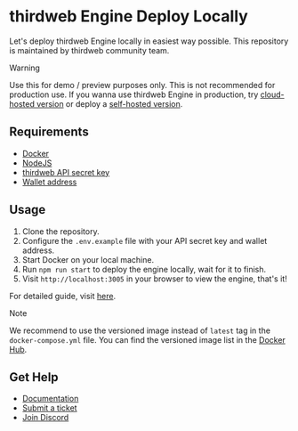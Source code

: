 # thirdweb Engine Deploy Locally

Let's deploy thirdweb Engine locally in easiest way possible. This repository is maintained by thirdweb community team.

> [!WARNING]
> Use this for demo / preview purposes only. This is not recommended for production use. If you wanna use thirdweb Engine in production, try [cloud-hosted version](https://thirdweb.com/dashboard/engine?requestCloudHosted) or deploy a [self-hosted version](https://support.thirdweb.com/infrastructure/eRgkLPBdL1WJJLzAbuWrPZ/how-to-deploy-your-self-hosted-thirdweb-engine-on-the-railway/d97FnFt8e926FqniTaYxfD).

## Requirements

- [Docker](https://docs.docker.com/get-docker/)
- [NodeJS](https://nodejs.org/en/download/)
- [thirdweb API secret key](https://thirdweb.com/dashboard/api-keys)
- [Wallet address](https://portal.thirdweb.com/glossary/wallet)

## Usage

1. Clone the repository.
2. Configure the `.env.example` file with your API secret key and wallet address.
3. Start Docker on your local machine.
4. Run `npm run start` to deploy the engine locally, wait for it to finish.
5. Visit `http://localhost:3005` in your browser to view the engine, that's it!

For detailed guide, visit [here](https://support.thirdweb.com/infrastructure/eRgkLPBdL1WJJLzAbuWrPZ/how-to-deploy-thirdweb-engine-to-your-local-machine/nhgkjfQ7S9b6Hbe1dp9uuh).

> [!NOTE]
> We recommend to use the versioned image instead of `latest` tag in the `docker-compose.yml` file. You can find the versioned image list in the [Docker Hub](https://hub.docker.com/r/thirdweb/engine).

## Get Help

- [Documentation](https://portal.thirdweb.com)
- [Submit a ticket](https://support.thirdweb.com)
- [Join Discord](https://discord.gg/thirdweb)
